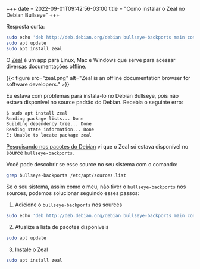 +++ 
date = 2022-09-01T09:42:56-03:00
title = "Como instalar o Zeal no Debian Bullseye"
+++


Resposta curta:

```bash
sudo echo 'deb http://deb.debian.org/debian bullseye-backports main contrib non-free' >> /etc/apt/sources.list
sudo apt update
sudo apt install zeal
```

O [Zeal](https://zealdocs.org/) é um app para Linux, Mac e Windows que serve para acessar diversas documentações offline.

{{< figure src="zeal.png" alt="Zeal is an offline documentation browser for software developers." >}}

Eu estava com problemas para instala-lo no Debian Bullseye, pois não estava disponível no source padrão do Debian. Recebia o seguinte erro:

```bash
$ sudo apt install zeal
Reading package lists... Done
Building dependency tree... Done
Reading state information... Done
E: Unable to locate package zeal
```

[Pesquisando nos pacotes do Debian](https://packages.debian.org/search?suite=all&searchon=names&keywords=zeal) vi que o Zeal só estava disponível no source `bullseye-backports`.

Você pode descobrir se esse source no seu sistema com o comando:
```bash
grep bullseye-backports /etc/apt/sources.list
```

Se o seu sistema, assim como o meu, não tiver o `bullseye-backports` nos sources, podemos solucionar seguindo esses passos:

1. Adicione o `bullseye-backports` nos sources

```bash
sudo echo 'deb http://deb.debian.org/debian bullseye-backports main contrib non-free' >> /etc/apt/sources.list
```

2. Atualize a lista de pacotes disponíveis
```bash
sudo apt update
```

3. Instale o Zeal
```bash
sudo apt install zeal
```
